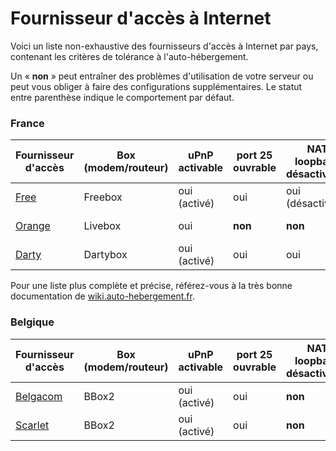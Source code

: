 # Fournisseur d'accès à Internet

Voici un liste non-exhaustive des fournisseurs d'accès à Internet par pays, contenant les critères de tolérance à l'auto-hébergement.

Un « **non** » peut entraîner des problèmes d'utilisation de votre serveur ou peut vous obliger à faire des configurations supplémentaires. Le statut entre parenthèse indique le comportement par défaut.

### France

| Fournisseur d'accès | Box (modem/routeur) | uPnP activable | port 25 ouvrable | NAT loopback désactivable | Reverse DNS personnalisable | IP fixe |
| --- | --- | --- | --- | --- | --- | --- |
| [Free](http://free.fr) | Freebox | oui (activé) | oui | oui (désactivé) | oui | oui |
| [Orange](http://orange.fr) | Livebox | oui | **non** | **non** | **non** | **non** (pro seulement) |
| [Darty](http://dartybox.fr) | Dartybox | oui (activé) | oui | oui | **non** | oui |

Pour une liste plus complète et précise, référez-vous à la très bonne documentation de [wiki.auto-hebergement.fr](http://wiki.auto-hebergement.fr/fournisseurs/fai#d%C3%A9tail_des_fai).


### Belgique

| Fournisseur d'accès | Box (modem/routeur) | uPnP activable | port 25 ouvrable | NAT loopback désactivable | Reverse DNS personnalisable | IP fixe |
| --- | --- | --- | --- | --- | --- | --- |
| [Belgacom](http://belgacom.be) | BBox2 | oui (activé) | oui | **non** | **non** | **non** |
| [Scarlet](http://scarlet.be) | BBox2 | oui (activé) | oui | **non** | **non** | **non** |